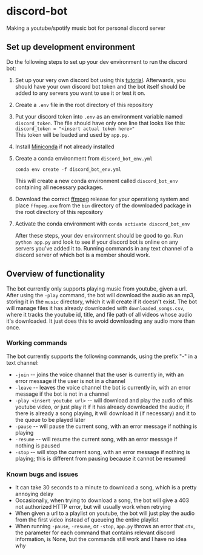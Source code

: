 # discord-bot
Making a youtube/spotify music bot for personal discord server

## Set up development environment

Do the following steps to set up your dev environment to run the discord bot:
1. Set up your very own discord bot using this [tutorial](https://tinyurl.com/bdewbdxk).  Afterwards, you should have your own discord bot token and the bot itself should be added to any servers you want to use it or test it on.
2. Create a `.env` file in the root directory of this repository
3. Put your discord token into `.env` as an environment variable named `discord_token`.  The file should have only one line that looks like this:  
`discord_token = "<insert actual token here>"`  
This token will be loaded and used by `app.py`.
4. Install [Miniconda](https://docs.conda.io/en/latest/miniconda.html) if not already installed
5. Create a conda environment from `discord_bot_env.yml`

    `conda env create -f discord_bot_env.yml`

    This will create a new conda environment called `discord_bot_env` containing all necessary packages.
6. Download the correct [ffmpeg](https://github.com/BtbN/FFmpeg-Builds/releases) release for your operationg system and place `ffmpeg.exe` from the `bin` directory of the downloaded package in the root directory of this repository
7. Activate the conda environment with `conda activate discord_bot_env`

    After these steps, your dev environment should be good to go.  Run `python app.py` and look to see if your discord bot is online on any servers you've added it to.  Running commands in any text channel of a discord server of which bot is a member should work.

## Overview of functionality

The bot currently only supports playing music from youtube, given a url.  After using the `-play` command, the bot will download the audio as an mp3, storing it in the `music` directory, which it will create if it doesn't exist.  The bot will manage files it has already downloaded with `downloaded_songs.csv`, where it tracks the youtube id, title, and file path of all videos whose audio it's downloaded.  It just does this to avoid downloading any audio more than once.  

### Working commands

The bot currently supports the following commands, using the prefix "-" in a text channel:  
- `-join` -- joins the voice channel that the user is currently in, with an error message if the user is not in a channel
-  `-leave` -- leaves the voice channel the bot is currently in, with an error message if the bot is not in a channel
-  `-play <insert youtube url>` -- will download and play the audio of this youtube video, or just play it if it has already downloaded the audio; if there is already a song playing, it will download it (if necessary) and it to the queue to be played later
-  `-pause` -- will pause the current song, with an error message if nothing is playing
-  `-resume` -- will resume the current song, with an error message if nothing is paused
-  `-stop` -- will stop the current song, with an error message if nothing is playing; this is different from pausing because it cannot be resumed

### Known bugs and issues

- It can take 30 seconds to a minute to download a song, which is a pretty annoying delay
- Occasionally, when trying to download a song, the bot will give a 403 not authorized HTTP error, but will usually work when retrying
- When given a url to a playlist on youtube, the bot will just play the audio from the first video instead of queueing the entire playlist
- When running `-pause`, `-resume`, or `-stop`, `app.py` throws an error that `ctx`, the parameter for each command that contains relevant discord information, is None, but the commands still work and I have no idea why